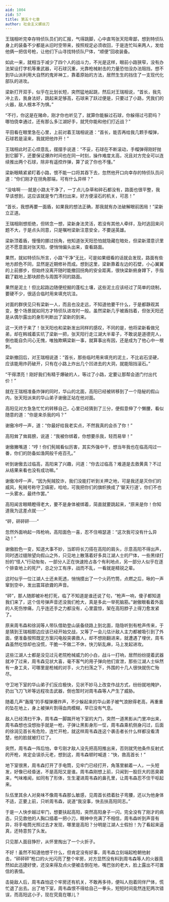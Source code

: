 ```yaml
---
aid: 1004
zid: 57
title: 第五十七章
author: 社会主义螺丝刀
---
```


王瑞相听完幸存特侦队员们的汇报，气得跳脚，心中直骂张天阳卑鄙，想到特侦队身上的装备不少都是从旧时空带来，按照规定必须收回，于是连忙叫来两人，发给他俩一把信号枪，让他们下山寻找特侦队尸体，“顺便”回收装备。

如此一来，就相当于减少了四个人的战斗力，不光是这样，眼前小路狭窄，没有办法架设打字机等重武器，可石球沉重，光靠枪械射击的力量恐怕没办法阻挡，想不到华山派利用大自然的鬼斧神工，靠着原始的方法，居然生生的挡住了一支现代化部队的进攻。

梁新打开双手，似乎在比划长短，突然猛地起跳，然后对王瑞相说，“首长，我先冲上去，我身法好，跳起来足够高，石球来了跃过便是，只要过了小路，凭我们的火器，敌人根本不为惧。”

“不行，你这是在赌命，刚才你也听见了，就算你能躲过石球，你躲得过弓箭吗？哪怕侥幸通过，还有那么多江湖好手，就凭你能和他们打近战？”

平田看在眼里急在心里，上前对着王瑞相说道：“首长，能否再给我几颗手榴弹，石球若是滚来，我就把他炸开！”

王瑞相此时正心烦意乱，摆摆手说道：“不妥，石球在不断滚动，手榴弹得刚好抛到它脚下，还要保证爆炸时间也在同一时刻，操作难度太高，况且对方完全可以连续推出两个石球，除非有遥控炸弹，算了说了你也不懂。”

梁新眼睛紧紧盯着小路，恨不能一口将其吞下去，忽然他开口向幸存的特侦队员问道：“你们刚才在拐角那端，可有什么异样？”

“没啥啊······就是小路太干净了，一丁点儿杂草和碎石都没有，路面也很平整，我早该想到，这应该就是专门清扫出来，好方便滚石的机关，可恶！”

“首长，我想再要一面盾，如果我的想法正确，那我就有办法破解眼前困局！”梁新立正道。

王瑞相刚想拒绝，但转念一想，梁新身法灵活，若没有其他人牵绊，及时逃回来问题不大，于是点头同意，只是嘱咐梁新注意安全，不要逞英雄。

梁新顶着盾，慢慢的挪过拐角，他知道张天阳恐怕就隐藏在暗处，但梁新潜意识里还不愿意面对张天阳，便悄悄偏头出来，查看路面。

果然，就如特侦队所言，小路“干净”无比，可是如果细看的话就会发现，路面有些地方颜色不同，显然是近期修补而成。想到这里，梁新靠着左边的石壁，小心翼翼的上前挪步，但始终没离开随时能撤回拐角的安全距离，很快梁新俯身蹲下，手指戳了戳地上那块颜色与周围不同的路面。

果然是泥土！但比起路边随便挖掘的蓬松土壤，这些泥土应该经过了简单的烧制，要硬不少，很适合临时用来填充坑洼。

对面的群侠见只有梁新一人，而且也没走远，不知道他要干什么，于是都静观其变，整个场景就如同方才特侦队进攻时一般。虽然梁新几乎被盾挡着，但张天阳还是从偶尔露出的身形判断出了梁新的到来。

这一天终于来了！张天阳也和梁新发出同样的感叹，不同的是，他将梁新看做兄弟，却在韩城着实坑了梁新一把，张天阳行走江湖大半辈子，不敢说是道德完人，倒也能自负问心无愧，唯独欺瞒梁新一事，就算事出有因，还是成为了他心中一根刺。

梁新撤回后，对王瑞相说道：“首长，那些临时用来填充的泥土，不比岩石坚硬，应该能用炸药破开，只有在小路上炸出几个凹进去的大洞，就能阻挡滚石。”

“干得漂亮！刚好我们有精于爆破的人，等过了小路，定要让那帮会道门付出代价！”

就在王瑞相准备炸弹的同时，华山的北面，高阳已经被转移到了一个隐秘的假山内，张天阳派来的华山弟子谢傲正站在他对面。

高阳见对方急急忙忙的转移自己，心里已经猜到了三分，便假意伸了个懒腰，看似随意的道：“你是来杀我的吗？”

谢傲冷哼一声，道：“你最好给我老实点，不然我真的会杀了你！”

高阳耸了耸肩膀，说道：“我被你绑着，你想要杀我，轻而易举！”

谢傲撇嘴道：“哼！你们髡贼看似厉害，其实外强中干，想当年我也在临高闯过一番，你们的防备如渔网般千疮百孔。”

听到谢傲去过临高，高阳来了兴趣，问道：“你去过临高？难道是去救黄真？不过从结果来看也没有成功嘛。”

谢傲冷哼一声，“因为髡贼狡诈，我们没能打听到关押之地，可是我还是灭你们的威风，髡贼号称守卫缜密，哈哈，可我把你们的旗帜换成了‘替天行道’，你们不也一头雾水，最终作罢。”

高阳闻言眼睛瞪得老大，要不是身体被绑着，简直就要跳起来，“原来是你！你知道我为这差点就······”

“砰，砰砰砰······”

忽然外面响起一阵枪响，高阳面色一喜，忍不住嘚瑟道：“这次我可没有什么异动！”

谢傲脸色一变，知道大事不妙，当即将长刀搭在高阳的肩头，示意高阳不得出声，同时透过缝隙望向假山之外，只见地上散落着好多具江湖人士的尸体，一些黑绿打扮的“怪人”行动匆匆，一部分人正在快速抢占各个有利地点，另一部分人似乎在逐个排查地上的死尸，总之分工有序，战而不乱，一看就是精锐之辈。

这时似乎一位江湖人士还未死透，悄悄摸出了一个火药竹筒，点燃之后，啾的一声窜到空中，发出震耳欲聋的声音。

“砰”，那人随即被补枪打死，临了不知道是谁还说了句，“枪声一响，傻子都知道我们来了，这个信号弹声音还没我们枪大，真是多此一举死脑筋。”谢傲眼看着外面的人死伤惨痛，几乎连还手之力都没有，心里震惊，架在高阳脖子上得刀愈发紧了。

原来周韦森和徐润等人带队借助登山装备绕路上到北面，隐隐听到有枪声传来，于是猜到王瑞相那边应该已经开始交战，又等了一会儿估计敌人主力都被吸引到了外面，便准备按照既定方案闪电般突袭救人，却不想刚翻进来，就遭遇了埋伏，周韦森虽然吃惊却也没慌，干脆一不做二不休，快刀斩乱麻，马上发起进攻。

这些江湖人士都是没见过元老院枪械威力的小白，战斗一打响，居然纷纷提着武器就冲了过来，周韦森见状大喜，毫不客气的用子弹向他们宣泄，那些江湖人士纵然有一身工夫，可哪里是枪械的对手，火力扫荡之下，外围的十几人很快就伤亡殆尽。

守卫地下室的华山弟子们反应极快，见状不妙马上改变作战方式，纷纷就地掩护，扔出飞刀飞斧等远程攻击武器，倒也暂时对周韦森等人产生了威胁。

随着几声“轰隆”的手榴弹爆炸声，不少躲起来的华山弟子被气浪掀得老高，再重重的坠在地上，身上被弹片割得血肉模糊，早已没有气息。

敌人已经清扫干净，周韦森一脚踹开地下室的大门，突然一道黑影从门里冲出来，周韦森想也没想抬手就是一枪，子弹让黑影身形一怔，周韦森乘机侧身闪过，后面的徐润见首长有危险，连忙开枪，就这样周韦森连这个袭击者长什么样都没看清楚，他的脸就被打烂了。

突然，周韦森一阵后怕，幸亏刚才敌人没先把高阳推出来，否则就凭他条件反射式的开枪，肯定会误杀元老，想到这，周韦森顿时喊道：“快，救高首长！”

地下室很黑，周韦森打开了手电筒，见牢门已经打开，角落里躺着一人，一头短发，好像已经昏迷，不是高阳又是谁。周韦森刚想上前，只闻到一股巨大的恶臭袭来，气味难闻，如同有了形体，生生灌进周韦森的鼻孔里，让周韦森忍不住干呕起来。

队伍里其余人对臭味不像周韦森那么敏感，见周首长捂着肚子弯腰，还以为他身体不适，正要上前，只听周韦森，说道“我没事，快去扶高阳同志。”

于是一人快步越过牢门，想要扶起高阳，突然高阳身子一闪，完全没有了刚才的病态，只见救他的人胸口插着一把小刀，眼神中充满了不相信，周韦森听到声音有异，将手电筒光照过去才发现，哪里是高阳？分明是江湖人士假扮！为了看起来逼真，还特意剪了头发。

只见那人面目狰狞，从怀里掏出了一个火折子。

不好！虽然不知道他想干什么，但肯定没有好事，周韦森立刻端起枪朝他射击，“砰砰砰”枪口的火光闪亮了整个牢房，对方显然没有料到周韦森等人的火器竟然如此迅捷好使，还没来得及点火便被击倒在地，嘴巴张的老大，脸上露出不可置信的表情。

击毙敌人后，周韦森怕这个牢房还有机关，不敢再多待，便叫人抱着同伴尸体，慌忙退了出去。出了地下室，周韦森恨不得给自己一拳头，短短时间竟然连犯两次错误，而高阳这小子，现在究竟在哪儿？
